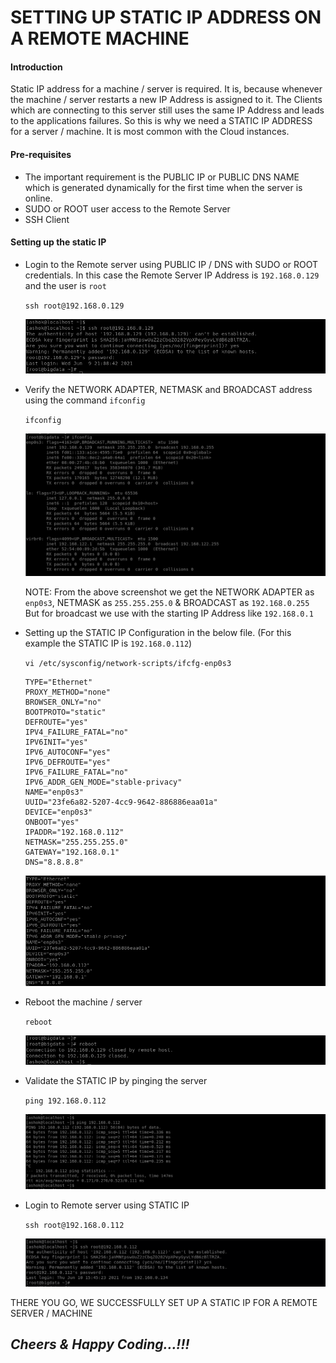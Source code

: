 # SETTING UP STATIC IP ADDRESS ON A REMOTE MACHINE

#### Introduction

Static IP address for a machine / server is required. It is, because whenever the machine / server restarts a new IP Address is assigned to it. The Clients which are connecting to this server still uses the same IP Address and leads to the applications failures. So this is why we need a STATIC IP ADDRESS for a server / machine. It is most common with the Cloud instances.

#### Pre-requisites

- The important requirement is the PUBLIC IP or PUBLIC DNS NAME which is generated dynamically for the first time when the server is online.
- SUDO or ROOT user access to the Remote Server
- SSH Client

#### Setting up the static IP

- Login to the Remote server using PUBLIC IP / DNS with SUDO or ROOT credentials. In this case the Remote Server IP Address is `192.168.0.129` and the user is `root`

    `ssh root@192.168.0.129`

    <img src="Screenshots/StaticIP_SSHRemoteServer.png">

- Verify the NETWORK ADAPTER, NETMASK and BROADCAST address using the command `ifconfig`

    `ifconfig`

    <img src="Screenshots/StaticIP_Ifconfig.png">

    NOTE: From the above screenshot we get the NETWORK ADAPTER as `enp0s3`, NETMASK as `255.255.255.0` & BROADCAST as `192.168.0.255` But for broadcast we use with the starting IP Address like `192.168.0.1`

- Setting up the STATIC IP Configuration in the below file. (For this example the STATIC IP is `192.168.0.112`)

    `vi /etc/sysconfig/network-scripts/ifcfg-enp0s3`

  ```
  TYPE="Ethernet"
  PROXY_METHOD="none"
  BROWSER_ONLY="no"
  BOOTPROTO="static"
  DEFROUTE="yes"
  IPV4_FAILURE_FATAL="no"
  IPV6INIT="yes"
  IPV6_AUTOCONF="yes"
  IPV6_DEFROUTE="yes"
  IPV6_FAILURE_FATAL="no"
  IPV6_ADDR_GEN_MODE="stable-privacy"
  NAME="enp0s3"
  UUID="23fe6a82-5207-4cc9-9642-886886eaa01a"
  DEVICE="enp0s3"
  ONBOOT="yes"
  IPADDR="192.168.0.112"
  NETMASK="255.255.255.0"
  GATEWAY="192.168.0.1"
  DNS="8.8.8.8"
  ```

  <img src="Screenshots/StaticIPConfiguration.png">

- Reboot the machine / server

  `reboot`

  <img src="Screenshots/StaticIP_Reboot.png">

- Validate the STATIC IP by pinging the server

  `ping 192.168.0.112`

  <img src="Screenshots/CheckStaticIP.png">

- Login to Remote server using STATIC IP

  `ssh root@192.168.0.112`

  <img src="Screenshots/SSH_With_StaticIP.png">

THERE YOU GO, WE SUCCESSFULLY SET UP A STATIC IP FOR A REMOTE SERVER / MACHINE

## ***Cheers & Happy Coding...!!!***